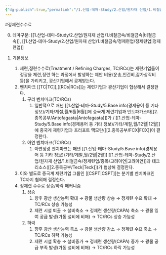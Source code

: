 ```yaml
---
{"dg-publish":true,"permalink":"/1.산업-테마-Study/2.산업/원자재 산업/1.비철금속/INFO_정련,제련,광산 등/정제련 수수료/","created":"2024-11-20T21:02:28.630+09:00","updated":"2025-08-13T15:17:14.120+09:00"}
---
```


#정제련수수료


0. 테마구분: [[1.산업-테마-Study/2.산업/원자재 산업/1.비철금속/비철금속\|비철금속]], [[1.산업-테마-Study/2.산업/원자재 산업/1.비철금속/정제련업/정제련업\|정제련업]]


1. 기본정보
	1. 제련,정련수수료(Treatment / Refining Charges, TC/RCs)는 제련기업들이 정광을 제련,정련 하는 과정에서 발생하는 제반 비용(운송,인건비,감가상각비 등)을 가리키고, 광산기업에서 공제받는다.   
	2. 벤치마크 [[TC\|TC]],[[RCs\|RCs]]는 제련기업과 광산기업이 협상해서 결정한다.
		1. 구리 벤치마크(TC/RCs)
			1. 일반적으로 매년 [[1.산업-테마-Study/5.Base info(경제용어 등 기타 정보)/기타/계절,월/6월\|6월]]에 중국계 제련기업과 안토파가스타[[2.종목공부/Antofagasta\|Antofagasta]])가 / [[1.산업-테마-Study/5.Base info(경제용어 등 기타 정보)/기타/계절,월/12월\|12월]]에 중국계 제련기업과 프리포트 맥모란([[2.종목공부/FCX\|FCX]]이 결정한다.
		2. 아연 벤치마크(TC/RCs)
			1. 아연정광 벤치마크는 매년 [[1.산업-테마-Study/5.Base info(경제용어 등 기타 정보)/기타/계절,월/2월\|2월]] [[1.산업-테마-Study/2.산업/원자재 산업/1.비철금속/정제련업/종목/고려아연\|고려아연]]과 테크 리소스([[2.종목공부/Teck\|Teck]])가 협상해 결정한다.
	3. 이와 별도로 중국계 제련기업 그룹인 [[CSPT\|CSPT]]는 분기별 벤치마크인 TC까지 협의해 결정한다.
	4. 정제련 수수료 상승/하락 매커니즘
		1. 상승 
			1. 향후 광산 생산능력 확대 → 광물 생산량 상승 → 정제련 수요 확대 → TC/RCs 상승 가능성
			2. 제련 시설 퇴출 → 설비축소 → 정제련 생산량(CAPA)  축소 → 광물 잉여 공급 발생(가동 설비에 비해) → TC/RCs 상승 가능성
		2. 하락 
			1. 향후 광산 생산능력 축소 → 광물 생산량 감소 → 정제련 수요 축소 → TC/RCs 하락 가능성
			2. 제련 시설 확충 → 설비증가 → 정제련 생산량(CAPA) 증가 →  광물 공급 부족 발생(가동 설비에 비해) → TC/RCs 하락 가능성

